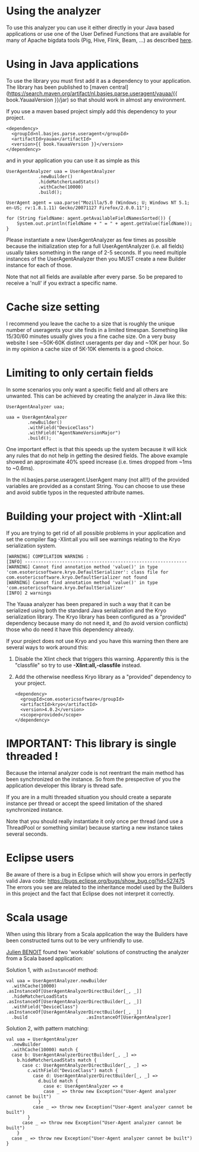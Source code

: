 Using the analyzer
==================
To use this analyzer you can use it either directly in your Java based applications or use one of 
the User Defined Functions that are available for many of Apache bigdata tools (Pig, Hive, Flink, Beam, ...) as described [here](UDFs.md).

Using in Java applications
==========================
To use the library you must first add it as a dependency to your application.
The library has been published to [maven central](https://search.maven.org/artifact/nl.basjes.parse.useragent/yauaa/{{ book.YauaaVersion }}/jar) so that should work in almost any environment.

If you use a maven based project simply add this dependency to your project.

<pre><code>&lt;dependency&gt;
  &lt;groupId&gt;nl.basjes.parse.useragent&lt;/groupId&gt;
  &lt;artifactId&gt;yauaa&lt;/artifactId&gt;
  &lt;version&gt;{{ book.YauaaVersion }}&lt;/version&gt;
&lt;/dependency&gt;
</code></pre>

and in your application you can use it as simple as this

    UserAgentAnalyzer uaa = UserAgentAnalyzer
                .newBuilder()
                .hideMatcherLoadStats()
                .withCache(10000)
                .build();

    UserAgent agent = uaa.parse("Mozilla/5.0 (Windows; U; Windows NT 5.1; en-US; rv:1.8.1.11) Gecko/20071127 Firefox/2.0.0.11");

    for (String fieldName: agent.getAvailableFieldNamesSorted()) {
        System.out.println(fieldName + " = " + agent.getValue(fieldName));
    }

Please instantiate a new UserAgentAnalyzer as few times as possible because the initialization step for a full UserAgentAnalyzer (i.e. all fields) usually takes something in the range of 2-5 seconds.
If you need multiple instances of the UserAgentAnalyzer then you MUST create a new Builder instance for each of those.

Note that not all fields are available after every parse. So be prepared to receive a 'null' if you extract a specific name.

# Cache size setting
I recommend you leave the cache to a size that is roughly the unique number of useragents your site finds
in a limited timespan. Something like 15/30/60 minutes usually gives you a fine cache size.
On a very busy website I see ~50K-60K distinct useragents per day and ~10K per hour. 
So in my opinion a cache size of 5K-10K elements is a good choice.

# Limiting to only certain fields
In some scenarios you only want a specific field and all others are unwanted.
This can be achieved by creating the analyzer in Java like this:

    UserAgentAnalyzer uaa;

    uaa = UserAgentAnalyzer
            .newBuilder()
            .withField("DeviceClass")
            .withField("AgentNameVersionMajor")
            .build();

One important effect is that this speeds up the system because it will kick any rules that do not help in getting the desired fields.
The above example showed an approximate 40% speed increase (i.e. times dropped from ~1ms to ~0.6ms).

In the nl.basjes.parse.useragent.UserAgent many (not all!!) of the provided variables are provided as a constant String.
You can choose to use these and avoid subtle typos in the requested attribute names.

# Building your project with -Xlint:all
If you are trying to get rid of all possible problems in your application and set the compiler flag -Xlint:all you will see warnings relating to the Kryo serialization system.

    [WARNING] COMPILATION WARNING :
    [INFO] -------------------------------------------------------------
    [WARNING] Cannot find annotation method 'value()' in type 'com.esotericsoftware.kryo.DefaultSerializer': class file for com.esotericsoftware.kryo.DefaultSerializer not found
    [WARNING] Cannot find annotation method 'value()' in type 'com.esotericsoftware.kryo.DefaultSerializer'
    [INFO] 2 warnings

The Yauaa analyzer has been prepared in such a way that it can be serialized using both the standard Java serialization and the Kryo serialization library.
The Kryo library has been configured as a "provided" dependency because many do not need it, and (to avoid version conflicts) those who do need it have this dependency already.

If your project does not use Kryo and you have this warning then there are several ways to work around this:

1. Disable the Xlint check that triggers this warning. Apparently this is the "classfile" so try to use **-Xlint:all,-classfile** instead.
2. Add the otherwise needless Kryo library as a "provided" dependency to your project.

       <dependency>
         <groupId>com.esotericsoftware</groupId>
         <artifactId>kryo</artifactId>
         <version>4.0.2</version>
         <scope>provided</scope>
       </dependency>

# IMPORTANT: This library is single threaded !
Because the internal analyzer code is not reentrant the main method has been synchronized on the instance. 
So from the prespective of you the application developer this library is thread safe.

If you are in a multi threaded situation you should create a separate instance per thread or accept the speed limitation of the shared synchronized instance.

Note that you should really instantiate it only once per thread (and use a ThreadPool or something similar) because starting a new instance takes several seconds.

# Eclipse users 
Be aware of there is a bug in Eclipse which will show you errors in perfectly valid Java code: 
https://bugs.eclipse.org/bugs/show_bug.cgi?id=527475 
The errors you see are related to the inheritance model used by the Builders in this project and the fact that Eclipse does not interpret it correctly. 

# Scala usage
When using this library from a Scala application the way the Builders have been constructed turns out to be very unfriendly to use.

[Julien BENOIT](https://github.com/jbenoit2011) found two 'workable' solutions of constructing the analyzer from a Scala based application:

Solution 1, with `asInstanceOf` method:

    val uaa = UserAgentAnalyzer.newBuilder
      .withCache(10000)           .asInstanceOf[UserAgentAnalyzerDirectBuilder[_, _]]
      .hideMatcherLoadStats       .asInstanceOf[UserAgentAnalyzerDirectBuilder[_, _]]
      .withField("DeviceClass")   .asInstanceOf[UserAgentAnalyzerDirectBuilder[_, _]]
      .build                      .asInstanceOf[UserAgentAnalyzer]

Solution 2, with pattern matching:

    val uaa = UserAgentAnalyzer
      .newBuilder
      .withCache(10000) match {
      case b: UserAgentAnalyzerDirectBuilder[_, _] =>
        b.hideMatcherLoadStats match {
          case c: UserAgentAnalyzerDirectBuilder[_, _] =>
            c.withField("DeviceClass") match {
              case d: UserAgentAnalyzerDirectBuilder[_, _] =>
                d.build match {
                  case e: UserAgentAnalyzer => e
                  case _ => throw new Exception("User-Agent analyzer cannot be built")
                }
              case _ => throw new Exception("User-Agent analyzer cannot be built")
            }
          case _ => throw new Exception("User-Agent analyzer cannot be built")
        }
      case _ => throw new Exception("User-Agent analyzer cannot be built")
    }
  
